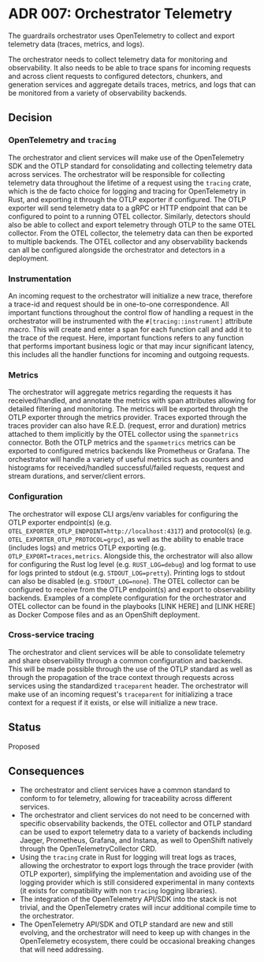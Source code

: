# ADR 007: Orchestrator Telemetry

The guardrails orchestrator uses OpenTelemetry to collect and export telemetry data (traces, metrics, and logs).

The orchestrator needs to collect telemetry data for monitoring and observability. It also needs to be able to trace
spans for incoming requests and across client requests to configured detectors, chunkers, and generation services and 
aggregate details traces, metrics, and logs that can be monitored from a variety of observability backends.

## Decision

### OpenTelemetry and `tracing`

The orchestrator and client services will make use of the OpenTelemetry SDK and the OTLP standard for consolidating
and collecting telemetry data across services. The orchestrator will be responsible for collecting telemetry data
throughout the lifetime of a request using the `tracing` crate, which is the de facto choice for logging and tracing
for OpenTelemetry in Rust, and exporting it through the OTLP exporter if configured. The OTLP exporter will send 
telemetry data to a gRPC or HTTP endpoint that can be configured to point to a running OTEL collector.
Similarly, detectors should also be able to collect and export telemetry through OTLP to the same OTEL collector.
From the OTEL collector, the telemetry data can then be exported to multiple backends. The OTEL collector and
any observability backends can all be configured alongside the orchestrator and detectors in a deployment.

### Instrumentation
An incoming request to the orchestrator will initialize a new trace, therefore a trace-id and request should be in
one-to-one correspondence. All important functions throughout the control flow of handling a request in the orchestrator 
will be instrumented with the `#[tracing::instrument]` attribute macro. This will create and enter a span for each 
function call and add it to the trace of the request. Here, important functions refers to any function that performs
important business logic or that may incur significant latency, this includes all the handler functions for incoming
and outgoing requests.

### Metrics
The orchestrator will aggregate metrics regarding the requests it has received/handled, and annotate the metrics with
span attributes allowing for detailed filtering and monitoring. The metrics will be exported through the OTLP exporter
through the metrics provider. Traces exported through the traces provider can also have R.E.D. (request, error and
duration) metrics attached to them implicitly by the OTEL collector using the `spanmetrics` connector. Both the OTLP
metrics and the `spanmetrics` metrics can be exported to configured metrics backends like Prometheus or Grafana.
The orchestrator will handle a variety of useful metrics such as counters and histograms for received/handled 
successful/failed requests, request and stream durations, and server/client errors.

### Configuration
The orchestrator will expose CLI args/env variables for configuring the OTLP exporter endpoint(s) 
(e.g. `OTEL_EXPORTER_OTLP_ENDPOINT=http://localhost:4317`) and protocol(s) (e.g. `OTEL_EXPORTER_OTLP_PROTOCOL=grpc`), 
as well as the ability to enable trace (includes logs) and metrics OTLP exporting (e.g. `OTLP_EXPORT=traces,metrics`.
Alongside this, the orchestrator will also allow for configuring the Rust log level (e.g. `RUST_LOG=debug`) and 
log format to use for logs printed to stdout (e.g. `STDOUT_LOG=pretty`). Printing logs to stdout can also be disabled
(e.g. `STDOUT_LOG=none`). The OTEL collector can be configured to receive from the OTLP endpoint(s) and export to
observability backends. Examples of a complete configuration for the orchestrator and OTEL collector can be found in
the playbooks [LINK HERE] and [LINK HERE] as Docker Compose files and as an OpenShift deployment.

### Cross-service tracing
The orchestrator and client services will be able to consolidate telemetry and share observability through a common
configuration and backends. This will be made possible through the use of the OTLP standard as well as through the
propagation of the trace context through requests across services using the standardized `traceparent` header. The
orchestrator will make use of an incoming request's `traceparent` for initializing a trace context for a request if
it exists, or else will initialize a new trace. 

## Status

Proposed

## Consequences

- The orchestrator and client services have a common standard to conform to for telemetry, allowing for traceability
  across different services.
- The orchestrator and client services do not need to be concerned with specific observability backends, the OTEL
  collector and OTLP standard can be used to export telemetry data to a variety of backends including Jaeger,
  Prometheus, Grafana, and Instana, as well to OpenShift natively through the OpenTelemetryCollector CRD.
- Using the `tracing` crate in Rust for logging will treat logs as traces, allowing the orchestrator to export logs
  through the trace provider (with OTLP exporter), simplifying the implementation and avoiding use of the logging
  provider which is still considered experimental in many contexts (it exists for compatibility with non `tracing`
  logging libraries).
- The integration of the OpenTelemetry API/SDK into the stack is not trivial, and the OpenTelemetry crates will incur
  additional compile time to the orchestrator.
- The OpenTelemetry API/SDK and OTLP standard are new and still evolving, and the orchestrator will need to keep up
  with changes in the OpenTelemetry ecosystem, there could be occasional breaking changes that will need addressing.